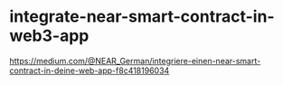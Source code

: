 # integrate-near-smart-contract-in-web3-app

https://medium.com/@NEAR_German/integriere-einen-near-smart-contract-in-deine-web-app-f8c418196034
